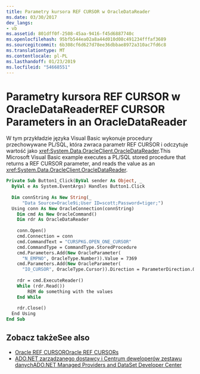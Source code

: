 ```yaml
---
title: Parametry kursora REF CURSOR w OracleDataReader
ms.date: 03/30/2017
dev_langs:
- vb
ms.assetid: 801dff0f-2508-45aa-9416-f45d6887740c
ms.openlocfilehash: 95bfb544ea02a8a44d010d08c491234fffaf3689
ms.sourcegitcommit: 6b308cf6d627d78ee36dbbae8972a310ac7fd6c8
ms.translationtype: MT
ms.contentlocale: pl-PL
ms.lasthandoff: 01/23/2019
ms.locfileid: "54668551"
---
```

# <a name="ref-cursor-parameters-in-an-oracledatareader"></a><span data-ttu-id="c81df-102">Parametry kursora REF CURSOR w OracleDataReader</span><span class="sxs-lookup"><span data-stu-id="c81df-102">REF CURSOR Parameters in an OracleDataReader</span></span>
<span data-ttu-id="c81df-103">W tym przykładzie języka Visual Basic wykonuje procedury przechowywane PL/SQL, która zwraca parametr REF CURSOR i odczytuje wartość jako <xref:System.Data.OracleClient.OracleDataReader>.</span><span class="sxs-lookup"><span data-stu-id="c81df-103">This Microsoft Visual Basic example executes a PL/SQL stored procedure that returns a REF CURSOR parameter, and reads the value as an <xref:System.Data.OracleClient.OracleDataReader>.</span></span>  
  
```vb  
Private Sub Button1_Click(ByVal sender As Object, _  
  ByVal e As System.EventArgs) Handles Button1.Click  
  
  Dim connString As New String(_  
      "Data Source=Oracle9i;User ID=scott;Password=tiger;")  
  Using conn As New OracleConnection(connString)  
    Dim cmd As New OracleCommand()  
    Dim rdr As OracleDataReader  
  
    conn.Open()  
    cmd.Connection = conn  
    cmd.CommandText = "CURSPKG.OPEN_ONE_CURSOR"  
    cmd.CommandType = CommandType.StoredProcedure  
    cmd.Parameters.Add(New OracleParameter(  
      "N_EMPNO", OracleType.Number)).Value = 7369  
    cmd.Parameters.Add(New OracleParameter(  
      "IO_CURSOR", OracleType.Cursor)).Direction = ParameterDirection.Output  
  
    rdr = cmd.ExecuteReader()  
    While (rdr.Read())  
        REM do something with the values  
    End While  
  
    rdr.Close()  
  End Using  
End Sub  
```  
  
## <a name="see-also"></a><span data-ttu-id="c81df-104">Zobacz także</span><span class="sxs-lookup"><span data-stu-id="c81df-104">See also</span></span>
- [<span data-ttu-id="c81df-105">Oracle REF CURSOR</span><span class="sxs-lookup"><span data-stu-id="c81df-105">Oracle REF CURSORs</span></span>](../../../../docs/framework/data/adonet/oracle-ref-cursors.md)
- [<span data-ttu-id="c81df-106">ADO.NET zarządzanego dostawcy i Centrum deweloperów zestawu danych</span><span class="sxs-lookup"><span data-stu-id="c81df-106">ADO.NET Managed Providers and DataSet Developer Center</span></span>](https://go.microsoft.com/fwlink/?LinkId=217917)

